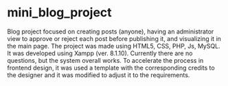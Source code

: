 # mini_blog_project
 Blog project focused on creating posts (anyone), having an administrator view to approve or reject each post before publishing it, and visualizing it in the main page. The project was made using HTML5, CSS, PHP, Js, MySQL. It was developed using Xampp (ver. 8.1.10). Currently there are no questions, but the system overall works. To accelerate the process in frontend design, it was used a template with the corresponding credits to the designer and it was modified to adjust it to the requirements.
